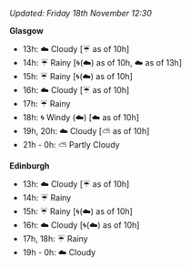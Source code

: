 *Updated: Friday 18th November 12:30*

**Glasgow**

* 13h: :cloud: Cloudy [:umbrella: as of 10h]
* 14h: :umbrella: Rainy [:cyclone:(:cloud:) as of 10h, :cloud: as of 13h]
* 15h: :umbrella: Rainy [:cyclone:(:cloud:) as of 10h]
* 16h: :cloud: Cloudy [:umbrella: as of 10h]
* 17h: :umbrella: Rainy
* 18h: :cyclone: Windy (:cloud:) [:cloud: as of 10h]
* 19h, 20h: :cloud: Cloudy [:partly_sunny: as of 10h]
* 21h - 0h: :partly_sunny: Partly Cloudy

**Edinburgh**

* 13h: :cloud: Cloudy [:umbrella: as of 10h]
* 14h: :umbrella: Rainy
* 15h: :umbrella: Rainy [:cyclone:(:cloud:) as of 10h]
* 16h: :cloud: Cloudy [:cyclone:(:cloud:) as of 10h]
* 17h, 18h: :umbrella: Rainy
* 19h - 0h: :cloud: Cloudy
